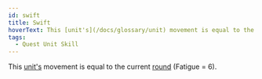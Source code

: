 ```yaml
---
id: swift
title: Swift
hoverText: This [unit's](/docs/glossary/unit) movement is equal to the current [round](/docs/battles/battle-round) (Fatigue = 6).
tags:
  - Quest Unit Skill
---
```


This [unit's](/docs/glossary/unit) movement is equal to the current [round](/docs/battles/battle-round) (Fatigue = 6).
